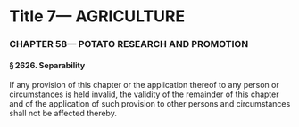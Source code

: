 
# Title 7— AGRICULTURE
### CHAPTER 58— POTATO RESEARCH AND PROMOTION
#### § 2626. Separability

If any provision of this chapter or the application thereof to any person or circumstances is held invalid, the validity of the remainder of this chapter and of the application of such provision to other persons and circumstances shall not be affected thereby.
